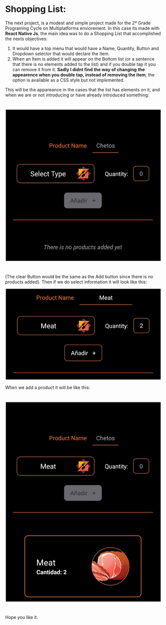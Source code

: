 # Shopping List:

The next project, is a modest and simple project made for the 2º Grade Programing Cycle on Multiplatforms enviorement. In this case its made with **React Native Js**, the main idea was to do a Shopping List that
accomplished the nexts objectives:

1. It would have a top menu that would have a Name, Quantity, Button and Dropdown selector that would
   declare the item.
2. When an Item is added it will appear on the Bottom list (or a sentence that there is no elements added
   to the list) and if you double tap it you can remove it from it. **Sadly I didnt find the way of changing**
   **the appearence when you double tap, instead of removing the item**, the option is available as a CSS style
   but not implemented.

This will be the appareance in the cases that the list has elements on it, and when we are or not introducing or have already introduced something:

#

<center>
    <img src="./docs/imgs/FirstExample.jpeg"
        alt="First Example"
        width=500
        style="text-align: center;"/>
</center>

#

(The clear Button would be the same as the Add button since there is no products added). Then if we do select information it will look like this:


<center>
    <img src="./docs/imgs/SecondExample.jpg"
        alt="Second Example"
        width=500
        style="text-align: center;"/>
</center>

When we add a product it will be like this:
#

<center>
    <img src="./docs/imgs/ThirdExample.jpeg"
        alt="Third Example"
        width=500
        style="text-align: center;"/>
</center>

#


Hope you like it.